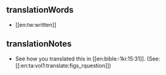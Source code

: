 ## translationWords

* [[en:tw:written]]

## translationNotes

* See how you translated this in [[en:bible:notes:1ki:15:31]]. (See: [[:en:ta:vol1:translate:figs_rquestion]])
